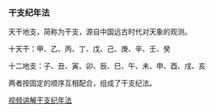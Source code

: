 ### 干支纪年法

天干地支，简称为干支，源自中国远古时代对天象的观测。

十天干：甲、乙、丙、丁、戊、己、庚、辛、壬、癸

十二地支：子、丑、寅、卯、辰、巳、午、未、申、酉、戌、亥

两者按固定的顺序互相配合，组成了干支纪法。

[视频讲解干支纪年法](https://mp.weixin.qq.com/s?src=11&timestamp=1720961264&ver=5382&signature=4o4s-Oum58fJYwfi-qDTBQn-jmivkfDkeJo0vUob5TsNv9cacDI0LbRuzorJ-r4C3I7lvdmCfm9ucVvChbPuNvybTQnqqFsMkxxv8buHY2PZmytLonRSvzOUoOgYn66N&new=1)